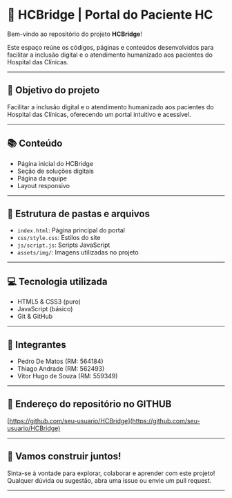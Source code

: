 # 🏥 HCBridge | Portal do Paciente HC

Bem-vindo ao repositório do projeto **HCBridge**!

Este espaço reúne os códigos, páginas e conteúdos desenvolvidos para facilitar a inclusão digital e o atendimento humanizado aos pacientes do Hospital das Clínicas.

---

## 📑 Objetivo do projeto

Facilitar a inclusão digital e o atendimento humanizado aos pacientes do Hospital das Clínicas, oferecendo um portal intuitivo e acessível.

---

## 📚 Conteúdo

- Página inicial do HCBridge
- Seção de soluções digitais
- Página da equipe
- Layout responsivo

---

## 📁 Estrutura de pastas e arquivos

- `index.html`: Página principal do portal
- `css/style.css`: Estilos do site
- `js/script.js`: Scripts JavaScript
- `assets/img/`: Imagens utilizadas no projeto

---

## 💻 Tecnologia utilizada

- HTML5 & CSS3 (puro)
- JavaScript (básico)
- Git & GitHub

---

## 👥 Integrantes

- Pedro De Matos (RM: 564184)
- Thiago Andrade (RM: 562493)
- Vitor Hugo de Souza (RM: 559349)

---

## 🔗 Endereço do repositório no GITHUB

[https://github.com/seu-usuario/HCBridge](https://github.com/seu-usuario/HCBridge)

---

## 🚀 Vamos construir juntos!

Sinta-se à vontade para explorar, colaborar e aprender com este projeto!  
Qualquer dúvida ou sugestão, abra uma issue ou envie um pull request.

---